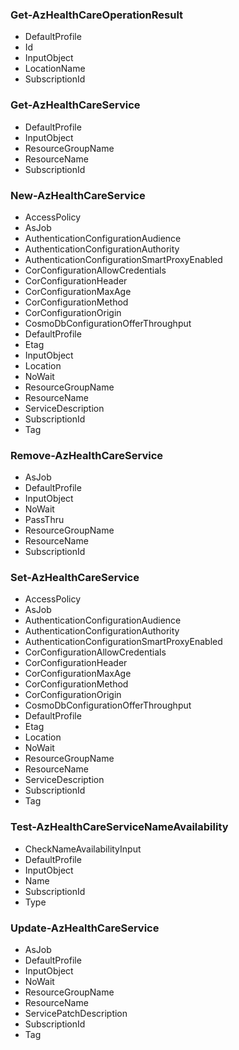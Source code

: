 ### Get-AzHealthCareOperationResult
  - DefaultProfile
  - Id
  - InputObject
  - LocationName
  - SubscriptionId

### Get-AzHealthCareService
  - DefaultProfile
  - InputObject
  - ResourceGroupName
  - ResourceName
  - SubscriptionId

### New-AzHealthCareService
  - AccessPolicy
  - AsJob
  - AuthenticationConfigurationAudience
  - AuthenticationConfigurationAuthority
  - AuthenticationConfigurationSmartProxyEnabled
  - CorConfigurationAllowCredentials
  - CorConfigurationHeader
  - CorConfigurationMaxAge
  - CorConfigurationMethod
  - CorConfigurationOrigin
  - CosmoDbConfigurationOfferThroughput
  - DefaultProfile
  - Etag
  - InputObject
  - Location
  - NoWait
  - ResourceGroupName
  - ResourceName
  - ServiceDescription
  - SubscriptionId
  - Tag

### Remove-AzHealthCareService
  - AsJob
  - DefaultProfile
  - InputObject
  - NoWait
  - PassThru
  - ResourceGroupName
  - ResourceName
  - SubscriptionId

### Set-AzHealthCareService
  - AccessPolicy
  - AsJob
  - AuthenticationConfigurationAudience
  - AuthenticationConfigurationAuthority
  - AuthenticationConfigurationSmartProxyEnabled
  - CorConfigurationAllowCredentials
  - CorConfigurationHeader
  - CorConfigurationMaxAge
  - CorConfigurationMethod
  - CorConfigurationOrigin
  - CosmoDbConfigurationOfferThroughput
  - DefaultProfile
  - Etag
  - Location
  - NoWait
  - ResourceGroupName
  - ResourceName
  - ServiceDescription
  - SubscriptionId
  - Tag

### Test-AzHealthCareServiceNameAvailability
  - CheckNameAvailabilityInput
  - DefaultProfile
  - InputObject
  - Name
  - SubscriptionId
  - Type

### Update-AzHealthCareService
  - AsJob
  - DefaultProfile
  - InputObject
  - NoWait
  - ResourceGroupName
  - ResourceName
  - ServicePatchDescription
  - SubscriptionId
  - Tag

